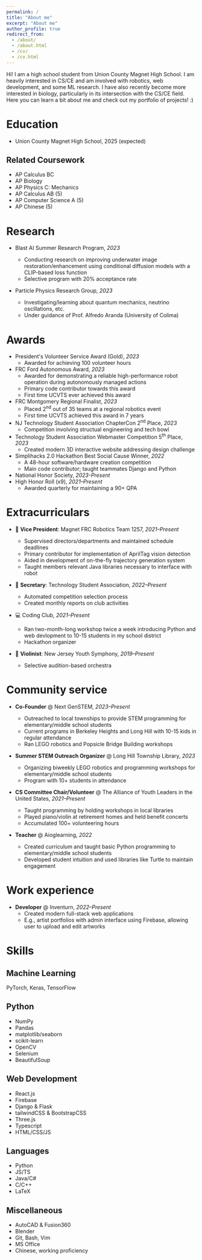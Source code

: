 ```yaml
---
permalink: /
title: "About me"
excerpt: "About me"
author_profile: true
redirect_from: 
  - /about/
  - /about.html
  - /cv/
  - /cv.html
---
```


Hi! I am a high school student from Union County Magnet High School. I am heavily interested in CS/CE and am involved with robotics, web development, and some ML research. I have also recently become more interested in biology, particularly in its intersection with the CS/CE field. Here you can learn a bit about me and check out my portfolio of projects! :)

# Education
* Union County Magnet High School, 2025 (expected)

## Related Coursework
* AP Calculus BC
* AP Biology
* AP Physics C: Mechanics
* AP Calculus AB (5)
* AP Computer Science A (5)
* AP Chinese (5)

# Research
* Blast AI Summer Research Program, *2023*
  * Conducting research on improving underwater image restoration/enhancement using conditional diffusion models with a CLIP-based loss function
  * Selective program with 20% acceptance rate

* Particle Physics Research Group, *2023*
  * Investigating/learning about quantum mechanics, neutrino oscillations, etc.
  * Under guidance of Prof. Alfredo Aranda (University of Colima)

# Awards
* President's Volunteer Service Award (Gold), *2023*
  * Awarded for achieving 100 volunteer hours
* FRC Ford Autonomous Award, *2023*
  * Awarded for demonstrating a reliable high-performance robot operation during autonomously managed actions
  * Primary code contributor towards this award
  * First time UCVTS ever achieved this award
* FRC Montgomery Regional Finalist, *2023*
  * Placed 2<sup>nd</sup> out of 35 teams at a regional robotics event
  * First time UCVTS achieved this award in 7 years
* NJ Technology Student Association ChapterCon 2<sup>nd</sup> Place, *2023*
  * Competition involving structual engineering and tech bowl
* Technology Student Association Webmaster Competition 5<sup>th</sup> Place, *2023*
  * Created modern 3D interactive website addressing design challenge
* Simplihacks 2.0 Hackathon Best Social Cause Winner, *2022*
  * A 48-hour software/hardware creation competition
  * Main code contributor; taught teammates Django and Python
* National Honor Society, *2023-Present*
* High Honor Roll (x9), *2021–Present*
  * Awarded quarterly for maintaining a 90+ QPA

# Extracurriculars
* 🤖 **Vice President**: Magnet FRC Robotics Team 1257, *2021–Present*
  * Supervised directors/departments and maintained schedule deadlines
  * Primary contributor for implementation of AprilTag vision detection
  * Aided in development of on-the-fly trajectory generation system
  * Taught members relevant Java libraries necessary to interface with robot
 
* 📐 **Secretary**: Technology Student Association, *2022–Present*
  * Automated competition selection process
  * Created monthly reports on club activities

* 💻 Coding Club, *2021–Present*
  * Ran two-month-long workshop twice a week introducing Python and web devlopment to 10-15 students in my school district
  * Hackathon organizer
 
* 🎻 **Violinist**: New Jersey Youth Symphony, *2019–Present*
  * Selective audition-based orchestra

# Community service
* **Co-Founder** @ Next GenSTEM, *2023–Present*
  * Outreached to local townships to provide STEM programming for elementary/middle school students
  * Current programs in Berkeley Heights and Long Hill with 10-15 kids in regular attendance
  * Ran LEGO robotics and Popsicle Bridge Building workshops

* **Summer STEM Outreach Organizer** @ Long Hill Township Library, *2023*
  * Organizing biweekly LEGO robotics and programming workshops for elementary/middle school students
  * Program with 10+ students in attendance
 
* **CS Committee Chair/Volunteer** @ The Alliance of Youth Leaders in the United States, *2021–Present*
  * Taught programming by holding workshops in local libraries
  * Played piano/violin at retirement homes and held benefit concerts
  * Accumulated 100+ volunteering hours
 
* **Teacher** @ Aioglearning, *2022*
  * Created curriculum and taught basic Python programming to elementary/middle school students
  * Developed student intuition and used libraries like Turtle to maintain engagement

# Work experience
* **Developer** @ Inventurn, *2022–Present*
  * Created modern full-stack web applications
  * E.g., artist portfolios with admin interface using Firebase, allowing user to upload and edit artworks

# Skills

## Machine Learning
PyTorch, Keras, TensorFlow

## Python
* NumPy
* Pandas
* matplotlib/seaborn
* scikit-learn
* OpenCV
* Selenium
* BeautifulSoup

## Web Development
* React.js
* Firebase
* Django & Flask
* tailwindCSS & BootstrapCSS
* Three.js
* Typescript
* HTML/CSS/JS

## Languages
* Python
* JS/TS
* Java/C#
* C/C++
* LaTeX

## Miscellaneous
* AutoCAD & Fusion360
* Blender
* Git, Bash, Vim
* MS Office
* Chinese, working proficiency
